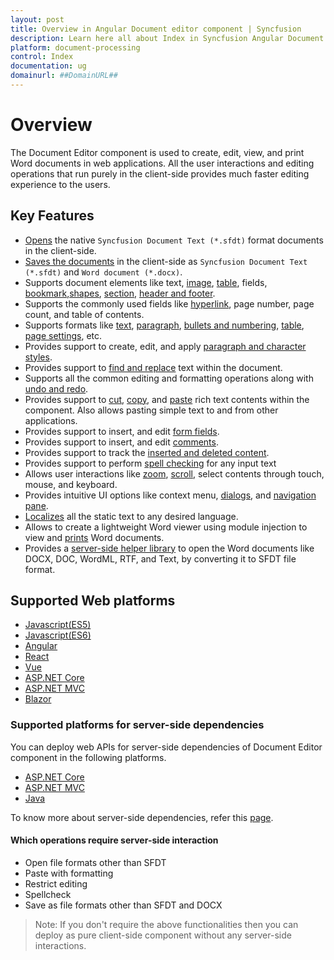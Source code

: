 ```yaml
---
layout: post
title: Overview in Angular Document editor component | Syncfusion
description: Learn here all about Index in Syncfusion Angular Document editor component of Syncfusion Essential JS 2 and more.
platform: document-processing
control: Index 
documentation: ug
domainurl: ##DomainURL##
---
```


# Overview

The Document Editor component is used to create, edit, view, and print Word documents in web applications. All the user interactions and editing operations that run purely in the client-side provides much faster editing experience to the users.

## Key Features

* [Opens](../document-editor/import) the native `Syncfusion Document Text (*.sfdt)` format documents in the client-side.
* [Saves the documents](../document-editor/export) in the client-side as `Syncfusion Document Text (*.sfdt)` and `Word document (*.docx)`.
* Supports document elements like text, [image](../document-editor/image), [table](../document-editor/table), fields, [bookmark](../document-editor/bookmark),[shapes](../document-editor/shapes), [section](../document-editor/section-format), [header and footer](../document-editor/header-footer).
* Supports the commonly used fields like [hyperlink](../document-editor/link), page number, page count, and table of contents.
* Supports formats like [text](../document-editor/text-format), [paragraph](../document-editor/paragraph-format), [bullets and numbering](../document-editor/list-format), [table](../document-editor/table-format), [page settings](../document-editor/section-format), etc.
* Provides support to create, edit, and apply [paragraph and character styles](../document-editor/styles).
* Provides support to [find and replace](../document-editor/find-and-replace) text within the document.
* Supports all the common editing and formatting operations along with [undo and redo](../document-editor/history).
* Provides support to [cut](../document-editor/clipboard#cut), [copy](../document-editor/clipboard#copy), and [paste](../document-editor/clipboard#paste) rich text contents within the component. Also allows pasting simple text to and from other applications.
* Provides support to insert, and edit [form fields](../document-editor/form-fields).
* Provides support to insert, and edit [comments](../document-editor/comments).
* Provides support to track the [inserted and deleted content](../document-editor/track-changes).
* Provides support to perform [spell checking](../document-editor/spell-check) for any input text
* Allows user interactions like [zoom](../document-editor/scrolling-zooming#zooming), [scroll](../document-editor/scrolling-zooming), select contents through touch, mouse, and keyboard.
* Provides intuitive UI options like context menu, [dialogs](../document-editor/dialog), and [navigation pane](../document-editor/find-and-replace#options-pane).
* [Localizes](../document-editor/global-local) all the static text to any desired language.
* Allows to create a lightweight Word viewer using module injection to view and [prints](../document-editor/print) Word documents.
* Provides a [server-side helper library](../document-editor/web-services) to open the Word documents like DOCX, DOC, WordML, RTF, and Text, by converting it to SFDT file format.

## Supported Web platforms
 
* [Javascript(ES5)](../../javascript-es5/document-editor/getting-started)
* [Javascript(ES6)](../../javascript-es6/document-editor/getting-started)
* [Angular](../../angular/document-editor/getting-started)
* [React](../../react/document-editor/getting-started)
* [Vue](../../vue/document-editor/getting-started)
* [ASP.NET Core](../../asp-net-core/getting-started-core)
* [ASP.NET MVC](../../asp-net-mvc/document-editor/getting-started)
* [Blazor](../../blazor/document-editor/getting-started/server-side-application)

### Supported platforms for server-side dependencies

You can deploy web APIs for server-side dependencies of Document Editor component in the following platforms.

* [ASP.NET Core](../document-editor/web-services/core)
* [ASP.NET MVC](../document-editor/web-services/mvc)
* [Java](../document-editor/web-services/java)

To know more about server-side dependencies, refer this [page](../document-editor/web-services).

#### Which operations require server-side interaction

* Open file formats other than SFDT
* Paste with formatting
* Restrict editing
* Spellcheck
* Save as file formats other than SFDT and DOCX

>Note: If you don't require the above functionalities then you can deploy as pure client-side component without any server-side interactions.